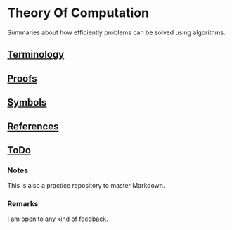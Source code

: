 # Theory Of Computation
Summaries about how efficiently problems can be solved using algorithms. 

## [Terminology](Pages/Terminology.md)
## [Proofs](Pages/Proofs.md)
## [Symbols](Pages/Symbols.md) 
## [References](Pages/References.md) 
## [ToDo](Pages/ToDo.md)

### Notes

This is also a practice repository to master Markdown. 

### Remarks

I am open to any kind of feedback. 
